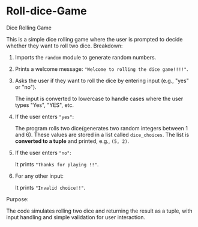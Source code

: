 # Roll-dice-Game
Dice Rolling Game 

This is a simple dice rolling game where the user is prompted to decide whether they want to roll two dice.
 Breakdown:

1. Imports the `random` module to generate random numbers.
2. Prints a welcome message: `"Welcome to rolling the dice game!!!!"`.
3. Asks the user if they want to roll the dice by entering input (e.g., "yes" or "no").

   The input is converted to lowercase to handle cases where the user types "Yes", "YES", etc.
4. If the user enters `"yes"`:

   The program rolls two dice(generates two random integers between 1 and 6).
   These values are stored in a list called `dice_choices`.
   The list is **converted to a tuple** and printed, e.g., `(5, 2)`.
5. If the user enters `"no"`:

   It prints `"Thanks for playing !!"`.
6. For any other input:

   It prints `"Invalid choice!!"`.

Purpose:

The code simulates rolling two dice and returning the result as a tuple, with input handling and simple validation for user interaction.

